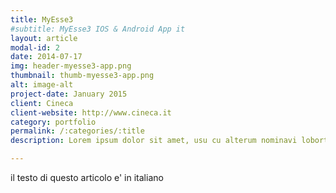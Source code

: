 ```yaml
---
title: MyEsse3
#subtitle: MyEsse3 IOS & Android App it
layout: article
modal-id: 2
date: 2014-07-17
img: header-myesse3-app.png
thumbnail: thumb-myesse3-app.png
alt: image-alt
project-date: January 2015
client: Cineca
client-website: http://www.cineca.it
category: portfolio
permalink: /:categories/:title
description: Lorem ipsum dolor sit amet, usu cu alterum nominavi lobortis. At duo novum diceret. Tantas apeirian vix et, usu sanctus postulant inciderint ut, populo diceret necessitatibus in vim. Cu eum dicam feugiat noluisse.

---
```


il testo di questo articolo e' in italiano
